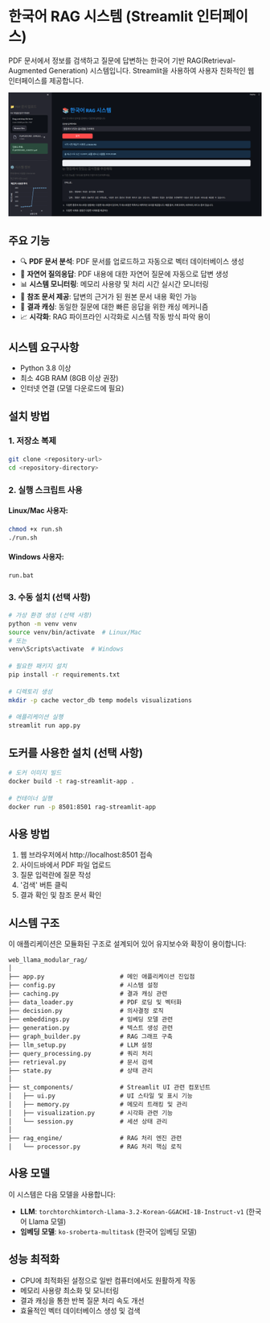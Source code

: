 # 한국어 RAG 시스템 (Streamlit 인터페이스)

PDF 문서에서 정보를 검색하고 질문에 답변하는 한국어 기반 RAG(Retrieval-Augmented Generation) 시스템입니다. Streamlit을 사용하여 사용자 친화적인 웹 인터페이스를 제공합니다.

![demo](demo.png)

## 주요 기능

- 🔍 **PDF 문서 분석**: PDF 문서를 업로드하고 자동으로 벡터 데이터베이스 생성
- 💬 **자연어 질의응답**: PDF 내용에 대한 자연어 질문에 자동으로 답변 생성
- 📊 **시스템 모니터링**: 메모리 사용량 및 처리 시간 실시간 모니터링
- 📝 **참조 문서 제공**: 답변의 근거가 된 원본 문서 내용 확인 가능
- 🔄 **결과 캐싱**: 동일한 질문에 대한 빠른 응답을 위한 캐싱 메커니즘
- 📈 **시각화**: RAG 파이프라인 시각화로 시스템 작동 방식 파악 용이

## 시스템 요구사항

- Python 3.8 이상
- 최소 4GB RAM (8GB 이상 권장)
- 인터넷 연결 (모델 다운로드에 필요)

## 설치 방법

### 1. 저장소 복제

```bash
git clone <repository-url>
cd <repository-directory>
```

### 2. 실행 스크립트 사용

#### Linux/Mac 사용자:
```bash
chmod +x run.sh
./run.sh
```

#### Windows 사용자:
```
run.bat
```

### 3. 수동 설치 (선택 사항)

```bash
# 가상 환경 생성 (선택 사항)
python -m venv venv
source venv/bin/activate  # Linux/Mac
# 또는
venv\Scripts\activate  # Windows

# 필요한 패키지 설치
pip install -r requirements.txt

# 디렉토리 생성
mkdir -p cache vector_db temp models visualizations

# 애플리케이션 실행
streamlit run app.py
```

## 도커를 사용한 설치 (선택 사항)

```bash
# 도커 이미지 빌드
docker build -t rag-streamlit-app .

# 컨테이너 실행
docker run -p 8501:8501 rag-streamlit-app
```

## 사용 방법

1. 웹 브라우저에서 http://localhost:8501 접속
2. 사이드바에서 PDF 파일 업로드
3. 질문 입력란에 질문 작성
4. '검색' 버튼 클릭
5. 결과 확인 및 참조 문서 확인

## 시스템 구조

이 애플리케이션은 모듈화된 구조로 설계되어 있어 유지보수와 확장이 용이합니다:

```
web_llama_modular_rag/
│
├── app.py                     # 메인 애플리케이션 진입점
├── config.py                  # 시스템 설정
├── caching.py                 # 결과 캐싱 관련
├── data_loader.py             # PDF 로딩 및 벡터화
├── decision.py                # 의사결정 로직
├── embeddings.py              # 임베딩 모델 관련
├── generation.py              # 텍스트 생성 관련
├── graph_builder.py           # RAG 그래프 구축
├── llm_setup.py               # LLM 설정
├── query_processing.py        # 쿼리 처리
├── retrieval.py               # 문서 검색
├── state.py                   # 상태 관리
│
├── st_components/             # Streamlit UI 관련 컴포넌트
│   ├── ui.py                  # UI 스타일 및 표시 기능
│   ├── memory.py              # 메모리 트래킹 및 관리
│   ├── visualization.py       # 시각화 관련 기능
│   └── session.py             # 세션 상태 관리
│
├── rag_engine/                # RAG 처리 엔진 관련
│   └── processor.py           # RAG 처리 핵심 로직
```

## 사용 모델

이 시스템은 다음 모델을 사용합니다:

- **LLM**: `torchtorchkimtorch-Llama-3.2-Korean-GGACHI-1B-Instruct-v1` (한국어 Llama 모델)
- **임베딩 모델**: `ko-sroberta-multitask` (한국어 임베딩 모델)

## 성능 최적화

- CPU에 최적화된 설정으로 일반 컴퓨터에서도 원활하게 작동
- 메모리 사용량 최소화 및 모니터링
- 결과 캐싱을 통한 반복 질문 처리 속도 개선
- 효율적인 벡터 데이터베이스 생성 및 검색